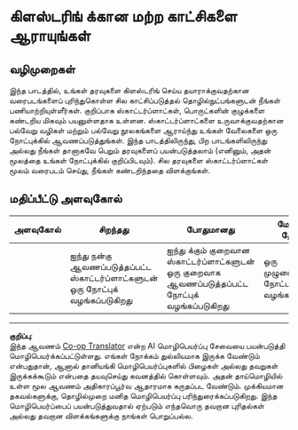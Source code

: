 <!--
CO_OP_TRANSLATOR_METADATA:
{
  "original_hash": "589fa015a5e7d9e67bd629f7d47b53de",
  "translation_date": "2025-10-11T12:07:12+00:00",
  "source_file": "5-Clustering/1-Visualize/assignment.md",
  "language_code": "ta"
}
-->
# கிளஸ்டரிங் க்கான மற்ற காட்சிகளை ஆராயுங்கள்

## வழிமுறைகள்

இந்த பாடத்தில், உங்கள் தரவுகளை கிளஸ்டரிங் செய்ய தயாராக்குவதற்கான வரைபடங்களைப் புரிந்துகொள்ள சில காட்சிப்படுத்தல் தொழில்நுட்பங்களுடன் நீங்கள் பணியாற்றியுள்ளீர்கள். குறிப்பாக ஸ்காட்டர்ப்ளாட்கள், பொருட்களின் குழுக்களை கண்டறிய மிகவும் பயனுள்ளதாக உள்ளன. ஸ்காட்டர்ப்ளாட்களை உருவாக்குவதற்கான பல்வேறு வழிகள் மற்றும் பல்வேறு நூலகங்களை ஆராய்ந்து உங்கள் வேலைகளை ஒரு நோட்புக்கில் ஆவணப்படுத்துங்கள். இந்த பாடத்திலிருந்து, பிற பாடங்களிலிருந்து அல்லது நீங்கள் தானாகவே பெறும் தரவுகளைப் பயன்படுத்தலாம் (எனினும், அதன் மூலத்தை உங்கள் நோட்புக்கில் குறிப்பிடவும்). சில தரவுகளை ஸ்காட்டர்ப்ளாட்கள் மூலம் வரைபடம் செய்து, நீங்கள் கண்டறிந்ததை விளக்குங்கள்.

## மதிப்பீட்டு அளவுகோல்

| அளவுகோல் | சிறந்தது                                                      | போதுமானது                                                                                 | மேம்பாடு தேவை                   |
| -------- | -------------------------------------------------------------- | ---------------------------------------------------------------------------------------- | ----------------------------------- |
|          | ஐந்து நன்கு ஆவணப்படுத்தப்பட்ட ஸ்காட்டர்ப்ளாட்களுடன் ஒரு நோட்புக் வழங்கப்படுகிறது | ஐந்து க்கும் குறைவான ஸ்காட்டர்ப்ளாட்களுடன் ஒரு குறைவாக ஆவணப்படுத்தப்பட்ட நோட்புக் வழங்கப்படுகிறது | ஒரு முழுமையற்ற நோட்புக் வழங்கப்படுகிறது |

---

**குறிப்பு**:  
இந்த ஆவணம் [Co-op Translator](https://github.com/Azure/co-op-translator) என்ற AI மொழிபெயர்ப்பு சேவையை பயன்படுத்தி மொழிபெயர்க்கப்பட்டுள்ளது. எங்கள் நோக்கம் துல்லியமாக இருக்க வேண்டும் என்பதுதான், ஆனால் தானியங்கி மொழிபெயர்ப்புகளில் பிழைகள் அல்லது தவறுகள் இருக்கக்கூடும் என்பதை தயவுசெய்து கவனத்தில் கொள்ளவும். அதன் தாய்மொழியில் உள்ள மூல ஆவணம் அதிகாரப்பூர்வ ஆதாரமாக கருதப்பட வேண்டும். முக்கியமான தகவல்களுக்கு, தொழில்முறை மனித மொழிபெயர்ப்பு பரிந்துரைக்கப்படுகிறது. இந்த மொழிபெயர்ப்பைப் பயன்படுத்துவதால் ஏற்படும் எந்தவொரு தவறான புரிதல்கள் அல்லது தவறான விளக்கங்களுக்கு நாங்கள் பொறுப்பல்ல.
